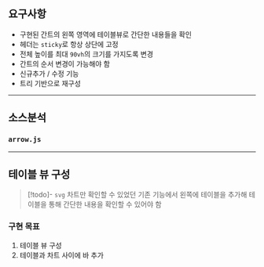## 요구사항
- 구현된 간트의 왼쪽 영역에 테이블뷰로 간단한 내용들을 확인
- 헤더는 `sticky`로 항상 상단에 고정
- 전체 높이를 최대 `90vh`의 크기를 가지도록 변경
- 간트의 순서 변경이 가능해야 함
- 신규추가 / 수정 기능
- 트리 기반으로 재구성
---
## 소스분석
### `arrow.js`

---
## 테이블 뷰 구성
> [!todo]-
> `svg` 차트만 확인할 수 있었던 기존 기능에서 왼쪽에 테이블을 추가해 테이블을 통해 간단한 내용을 확인할 수 있어야 함
### 구현 목표
1. 테이블 뷰 구성
2. 테이블과 차트 사이에 바 추가